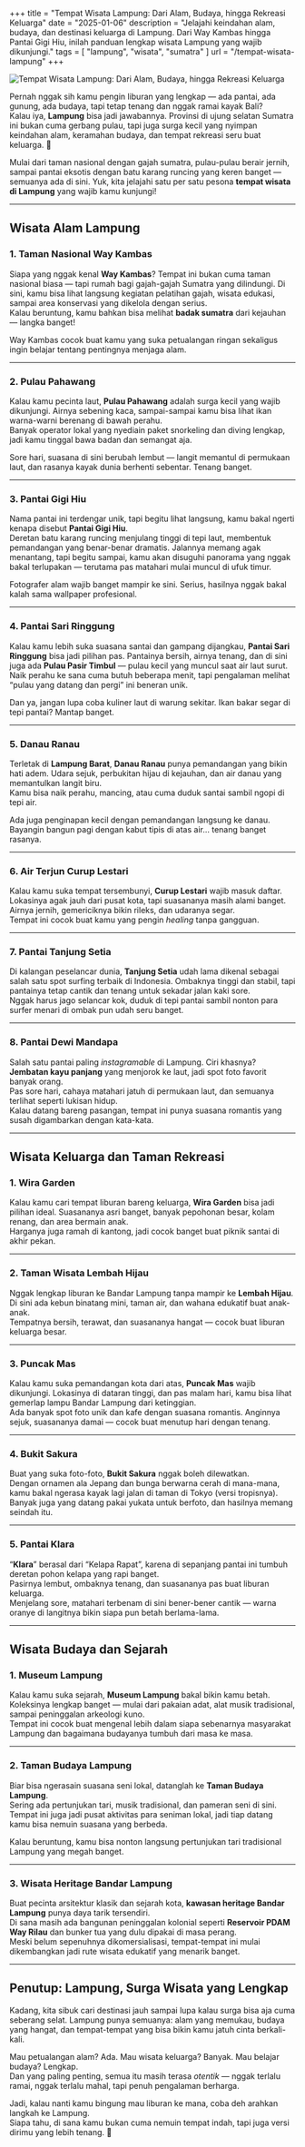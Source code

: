 +++
title = "Tempat Wisata Lampung: Dari Alam, Budaya, hingga Rekreasi Keluarga"
date = "2025-01-06"
description = "Jelajahi keindahan alam, budaya, dan destinasi keluarga di Lampung. Dari Way Kambas hingga Pantai Gigi Hiu, inilah panduan lengkap wisata Lampung yang wajib dikunjungi."
tags = [
"lampung", 
"wisata", 
"sumatra"
]
url = "/tempat-wisata-lampung"
+++

![Tempat Wisata Lampung: Dari Alam, Budaya, hingga Rekreasi Keluarga](/images/taman-wisata-donorejo-jambi.webp)

Pernah nggak sih kamu pengin liburan yang lengkap — ada pantai, ada gunung, ada budaya, tapi tetap tenang dan nggak ramai kayak Bali?  
Kalau iya, **Lampung** bisa jadi jawabannya. Provinsi di ujung selatan Sumatra ini bukan cuma gerbang pulau, tapi juga surga kecil yang nyimpan keindahan alam, keramahan budaya, dan tempat rekreasi seru buat keluarga. 🌴  

Mulai dari taman nasional dengan gajah sumatra, pulau-pulau berair jernih, sampai pantai eksotis dengan batu karang runcing yang keren banget — semuanya ada di sini. Yuk, kita jelajahi satu per satu pesona **tempat wisata di Lampung** yang wajib kamu kunjungi!

---

## Wisata Alam Lampung

### 1. Taman Nasional Way Kambas  
Siapa yang nggak kenal **Way Kambas**? Tempat ini bukan cuma taman nasional biasa — tapi rumah bagi gajah-gajah Sumatra yang dilindungi. Di sini, kamu bisa lihat langsung kegiatan pelatihan gajah, wisata edukasi, sampai area konservasi yang dikelola dengan serius.  
Kalau beruntung, kamu bahkan bisa melihat **badak sumatra** dari kejauhan — langka banget!  

Way Kambas cocok buat kamu yang suka petualangan ringan sekaligus ingin belajar tentang pentingnya menjaga alam.

---

### 2. Pulau Pahawang  
Kalau kamu pecinta laut, **Pulau Pahawang** adalah surga kecil yang wajib dikunjungi. Airnya sebening kaca, sampai-sampai kamu bisa lihat ikan warna-warni berenang di bawah perahu.  
Banyak operator lokal yang nyediain paket snorkeling dan diving lengkap, jadi kamu tinggal bawa badan dan semangat aja.  

Sore hari, suasana di sini berubah lembut — langit memantul di permukaan laut, dan rasanya kayak dunia berhenti sebentar. Tenang banget.

---

### 3. Pantai Gigi Hiu  
Nama pantai ini terdengar unik, tapi begitu lihat langsung, kamu bakal ngerti kenapa disebut **Pantai Gigi Hiu**.  
Deretan batu karang runcing menjulang tinggi di tepi laut, membentuk pemandangan yang benar-benar dramatis. Jalannya memang agak menantang, tapi begitu sampai, kamu akan disuguhi panorama yang nggak bakal terlupakan — terutama pas matahari mulai muncul di ufuk timur.  

Fotografer alam wajib banget mampir ke sini. Serius, hasilnya nggak bakal kalah sama wallpaper profesional.

---

### 4. Pantai Sari Ringgung  
Kalau kamu lebih suka suasana santai dan gampang dijangkau, **Pantai Sari Ringgung** bisa jadi pilihan pas. Pantainya bersih, airnya tenang, dan di sini juga ada **Pulau Pasir Timbul** — pulau kecil yang muncul saat air laut surut.  
Naik perahu ke sana cuma butuh beberapa menit, tapi pengalaman melihat “pulau yang datang dan pergi” ini beneran unik.

Dan ya, jangan lupa coba kuliner laut di warung sekitar. Ikan bakar segar di tepi pantai? Mantap banget.

---

### 5. Danau Ranau  
Terletak di **Lampung Barat**, **Danau Ranau** punya pemandangan yang bikin hati adem. Udara sejuk, perbukitan hijau di kejauhan, dan air danau yang memantulkan langit biru.  
Kamu bisa naik perahu, mancing, atau cuma duduk santai sambil ngopi di tepi air.  

Ada juga penginapan kecil dengan pemandangan langsung ke danau. Bayangin bangun pagi dengan kabut tipis di atas air… tenang banget rasanya.

---

### 6. Air Terjun Curup Lestari  
Kalau kamu suka tempat tersembunyi, **Curup Lestari** wajib masuk daftar. Lokasinya agak jauh dari pusat kota, tapi suasananya masih alami banget. Airnya jernih, gemericiknya bikin rileks, dan udaranya segar.  
Tempat ini cocok buat kamu yang pengin *healing* tanpa gangguan.

---

### 7. Pantai Tanjung Setia  
Di kalangan peselancar dunia, **Tanjung Setia** udah lama dikenal sebagai salah satu spot surfing terbaik di Indonesia. Ombaknya tinggi dan stabil, tapi pantainya tetap cantik dan tenang untuk sekadar jalan kaki sore.  
Nggak harus jago selancar kok, duduk di tepi pantai sambil nonton para surfer menari di ombak pun udah seru banget.

---

### 8. Pantai Dewi Mandapa  
Salah satu pantai paling *instagramable* di Lampung. Ciri khasnya? **Jembatan kayu panjang** yang menjorok ke laut, jadi spot foto favorit banyak orang.  
Pas sore hari, cahaya matahari jatuh di permukaan laut, dan semuanya terlihat seperti lukisan hidup.  
Kalau datang bareng pasangan, tempat ini punya suasana romantis yang susah digambarkan dengan kata-kata.

---

## Wisata Keluarga dan Taman Rekreasi

### 1. Wira Garden  
Kalau kamu cari tempat liburan bareng keluarga, **Wira Garden** bisa jadi pilihan ideal. Suasananya asri banget, banyak pepohonan besar, kolam renang, dan area bermain anak.  
Harganya juga ramah di kantong, jadi cocok banget buat piknik santai di akhir pekan.

---

### 2. Taman Wisata Lembah Hijau  
Nggak lengkap liburan ke Bandar Lampung tanpa mampir ke **Lembah Hijau**. Di sini ada kebun binatang mini, taman air, dan wahana edukatif buat anak-anak.  
Tempatnya bersih, terawat, dan suasananya hangat — cocok buat liburan keluarga besar.

---

### 3. Puncak Mas  
Kalau kamu suka pemandangan kota dari atas, **Puncak Mas** wajib dikunjungi. Lokasinya di dataran tinggi, dan pas malam hari, kamu bisa lihat gemerlap lampu Bandar Lampung dari ketinggian.  
Ada banyak spot foto unik dan kafe dengan suasana romantis. Anginnya sejuk, suasananya damai — cocok buat menutup hari dengan tenang.

---

### 4. Bukit Sakura  
Buat yang suka foto-foto, **Bukit Sakura** nggak boleh dilewatkan.  
Dengan ornamen ala Jepang dan bunga berwarna cerah di mana-mana, kamu bakal ngerasa kayak lagi jalan di taman di Tokyo (versi tropisnya).  
Banyak juga yang datang pakai yukata untuk berfoto, dan hasilnya memang seindah itu.

---

### 5. Pantai Klara  
“**Klara**” berasal dari “Kelapa Rapat”, karena di sepanjang pantai ini tumbuh deretan pohon kelapa yang rapi banget.  
Pasirnya lembut, ombaknya tenang, dan suasananya pas buat liburan keluarga.  
Menjelang sore, matahari terbenam di sini bener-bener cantik — warna oranye di langitnya bikin siapa pun betah berlama-lama.

---

## Wisata Budaya dan Sejarah

### 1. Museum Lampung  
Kalau kamu suka sejarah, **Museum Lampung** bakal bikin kamu betah. Koleksinya lengkap banget — mulai dari pakaian adat, alat musik tradisional, sampai peninggalan arkeologi kuno.  
Tempat ini cocok buat mengenal lebih dalam siapa sebenarnya masyarakat Lampung dan bagaimana budayanya tumbuh dari masa ke masa.

---

### 2. Taman Budaya Lampung  
Biar bisa ngerasain suasana seni lokal, datanglah ke **Taman Budaya Lampung**.  
Sering ada pertunjukan tari, musik tradisional, dan pameran seni di sini. Tempat ini juga jadi pusat aktivitas para seniman lokal, jadi tiap datang kamu bisa nemuin suasana yang berbeda.  

Kalau beruntung, kamu bisa nonton langsung pertunjukan tari tradisional Lampung yang megah banget.

---

### 3. Wisata Heritage Bandar Lampung  
Buat pecinta arsitektur klasik dan sejarah kota, **kawasan heritage Bandar Lampung** punya daya tarik tersendiri.  
Di sana masih ada bangunan peninggalan kolonial seperti **Reservoir PDAM Way Rilau** dan bunker tua yang dulu dipakai di masa perang.  
Meski belum sepenuhnya dikomersialisasi, tempat-tempat ini mulai dikembangkan jadi rute wisata edukatif yang menarik banget.

---

## Penutup: Lampung, Surga Wisata yang Lengkap  

Kadang, kita sibuk cari destinasi jauh sampai lupa kalau surga bisa aja cuma seberang selat. Lampung punya semuanya: alam yang memukau, budaya yang hangat, dan tempat-tempat yang bisa bikin kamu jatuh cinta berkali-kali.  

Mau petualangan alam? Ada. Mau wisata keluarga? Banyak. Mau belajar budaya? Lengkap.  
Dan yang paling penting, semua itu masih terasa *otentik* — nggak terlalu ramai, nggak terlalu mahal, tapi penuh pengalaman berharga.  

Jadi, kalau nanti kamu bingung mau liburan ke mana, coba deh arahkan langkah ke Lampung.  
Siapa tahu, di sana kamu bukan cuma nemuin tempat indah, tapi juga versi dirimu yang lebih tenang. 🌅  
